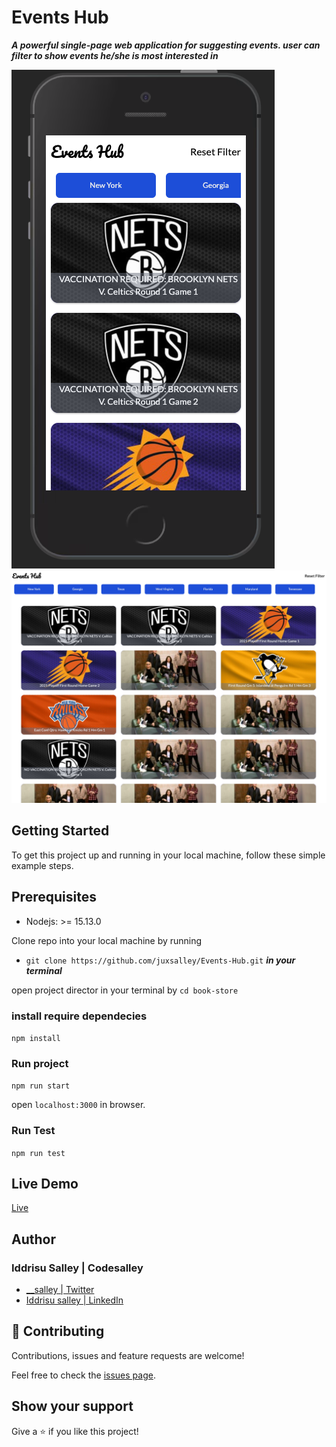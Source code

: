 # Events Hub
***A powerful single-page web application for suggesting events. user can filter to show events he/she is most interested in***

![](./ss.png) ![](./sss.png)


## Getting Started

To get this project up and running in your local machine, follow these simple example steps.


## Prerequisites 

- Nodejs: >= 15.13.0

Clone repo into your local machine by running 
- `` git clone https://github.com/juxsalley/Events-Hub.git `` ***in your terminal***

open project director in your terminal by  `` cd book-store ``

### install require dependecies 

``` npm install ```

### Run project 

`` npm run start ``

open ```localhost:3000``` in browser. 

### Run Test 

`` npm run test ``



## Live Demo

[Live](https://60a938798eed109a78d5524d--zealous-mayer-d0b63a.netlify.app/)


## **Author**

### Iddrisu Salley | Codesalley

- [\_\_salley | Twitter](https://twitter.com/__salley)
- [Iddrisu salley | LinkedIn](https://www.linkedin.com/in/dev-salley/)

## 🤝 Contributing

Contributions, issues and feature requests are welcome!

Feel free to check the [issues page](https://github.com/juxsalley/Events-Hub/issues).

## Show your support

Give a ⭐️ if you like this project!